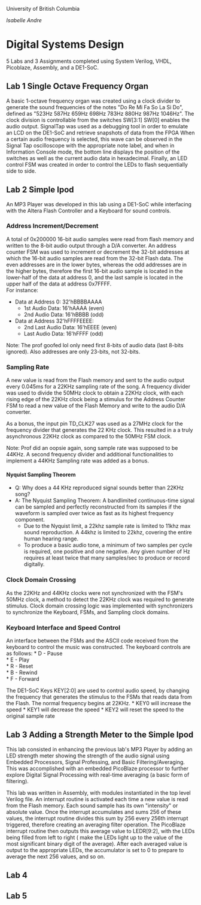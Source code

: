 University of British Columbia

*Isabelle Andre*

# Digital Systems Design
5 Labs and 3 Assignments completed using System Verilog, VHDL, Picoblaze, Assembly, and a DE1-SoC.

## Lab 1 Single Octave Frequency Organ

A basic 1-octave frequency organ was created using a clock divider to generate the sound frequencies of the notes "Do Re Mi Fa So La Si Do", defined as "523Hz 587Hz 659Hz 698Hz 783Hz 880Hz 987Hz 1046Hz". The clock division is controllable from the switches SW[3:1]
SW[0] enables the audio output.
SignalTap was used as a debugging tool in order to emulate an LCD on the DE1-SoC and retrieve snapshots of data from the FPGA
When a certain audio frequency is selected, this wave can be observed in the Signal Tap oscilloscope with the appropriate note label, and when in Information Console mode, the bottom line displays the position of the switches as well as the current audio data in hexadecimal.
Finally, an LED control FSM was created in order to control the LEDs to flash sequentially side to side.

## Lab 2 Simple Ipod

An MP3 Player was developed in this lab using a DE1-SoC while interfacing with the Altera Flash Controller and a Keyboard for sound controls.

### Address Increment/Decrement
A total of 0x200000 16-bit audio samples were read from flash memory and written to the 8-bit audio output through a D/A converter. An address counter FSM was used to increment or decrement the 32-bit addresses at which the 16-bit audio samples are read from the 32-bit Flash data.
The even addresses are in the lower bytes, whereas the odd addresses are in the higher bytes, therefore the first 16-bit audio sample is located in the lower-half of the data at address 0, and the last sample is located in the upper half of the data at address 0x7FFFF.  
For instance:  
* Data at Address 0: 32'hBBBBAAAA  
    * 1st Audio Data: 16'hAAAA (even)  
    * 2nd Audio Data: 16'hBBBB (odd)  
* Data at Address 32'hFFFFEEEE:  
    * 2nd Last Audio Data: 16'hEEEE (even)  
    * Last Audio Data: 16'hFFFF (odd)  

Note: The prof goofed lol only need first 8-bits of audio data (last 8-bits ignored). Also addresses are only 23-bits, not 32-bits.  

### Sampling Rate
A new value is read from the Flash memory and sent to the audio output every 0.045ms for a 22KHz sampling rate of the song. A frequency divider was used to divide the 50MHz clock to obtain a 22KHz clock, with each rising edge of the 22KHz clock being a stimulus for the Address Counter FSM to read a new value of the Flash Memory and write to the audio D/A converter.

As a bonus, the input pin TD_CLK27 was used as a 27MHz clock for the frequency divider that generates the 22 KHz clock. This resulted in a a truly asynchronous 22KHz clock as compared to the 50MHz FSM clock.

Note: Prof did an oopsie again, song sample rate was supposed to be 44KHz. A second frequency divider and additional functionalities to implement a 44KHz Sampling rate was added as a bonus.  

#### Nyquist Sampling Theorem
* Q: Why does a 44 KHz reproduced signal sounds better than 22KHz song?  
* A: The Nyquist Sampling Theorem: A bandlimited continuous-time signal can be sampled and perfectly reconstructed from its samples if the waveform is sampled over twice as fast as its highest frequency component.  
    * Due to the Nyquist limit, a 22khz sample rate is limited to 11khz max sound reproduction. A 44khz is limited to 22khz, covering the entire human hearing range.  
    * To produce a basic audio tone, a minimum of two samples per cycle is required, one positive and one negative. Any given number of Hz requires at least twice that many samples/sec to produce or record digitally.  

### Clock Domain Crossing
As the 22KHz and 44KHz clocks were not synchronized with the FSM's 50MHz clock, a method to detect the 22KHz clock was required to generate stimulus. Clock domain crossing logic was implemented with synchronizers to synchronize the Keyboard, FSMs, and Sampling clock domains.

### Keyboard Interface and Speed Control
An interface between the FSMs and the ASCII code received from the keyboard to control the music was constructed. The keyboard controls are as follows:
    * D - Pause  
    * E - Play  
    * R - Reset  
    * B - Rewind  
    * F - Forward

The DE1-SoC Keys KEY[2:0] are used to control audio speed, by changing the frequency that generates the stimulus to the FSMs that reads data from the Flash. The normal frequency begins at 22KHz.
    * KEY0 will increase the speed
    * KEY1 will decrease the speed
    * KEY2 will reset the speed to the original sample rate

## Lab 3 Adding a Strength Meter to the Simple Ipod

This lab consisted in enhancing the previous lab's MP3 Player by adding an LED strength meter showing the strength of the audio signal using Embedded Processors, Signal Professing, and Basic Filtering/Averaging. This was accomplished with an embedded PicoBlaze processor to further explore Digital Signal Processing with real-time averaging (a basic form of filtering).

This lab was written in Assembly, with modules instantiated in the top level Verilog file. An interrupt routine is activated each time a new value is read from the Flash memory. Each sound sample has its own "intensity" or absolute value. Once the interrupt accumulates and sums 256 of these values, the interrupt routine divides this sum by 256 every 256th interrupt triggered, therefore creating an averaging filter operation.
The PicoBlaze interrupt routine then outputs this average value to LEDR[9:2], with the LEDs being filled from left to right ( make the LEDs light up to the value of the most significant binary digit of the average). After each averaged value is output to the appropriate LEDs, the accumulator is set to 0 to prepare to average the next 256 values, and so on.

## Lab 4



## Lab 5
